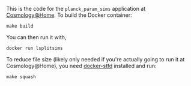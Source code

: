 This is the code for the `planck_param_sims` application at [Cosmology@Home](http://www.cosmologyathome.org). To build the Docker container:

    make build

You can then run it with,

    docker run lsplitsims

To reduce file size (likely only needed if you're actually going to run it at Cosmology@Home), you need [docker-stfd](https://github.com/marius311/stfd) installed and run:

    make squash
